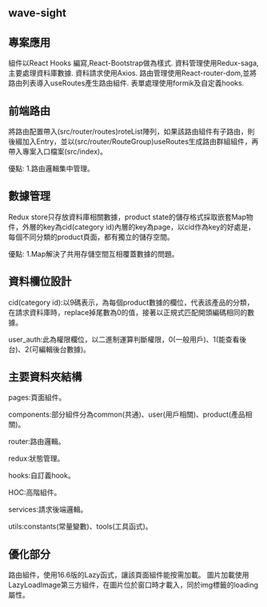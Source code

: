 ## wave-sight


## 專案應用

組件以React Hooks 編寫,React-Bootstrap做為樣式.
資料管理使用Redux-saga,主要處理資料庫數據.
資料請求使用Axios.
路由管理使用React-router-dom,並將路由列表導入useRoutes產生路由組件.
表單處理使用formik及自定義hooks.

## 前端路由

將路由配置帶入(src/router/routes)roteList陣列，如果該路由組件有子路由，則後綴加入Entry，並以(src/router/RouteGroup)useRoutes生成路由群組組件，再帶入專案入口檔案(src/index)。

 優點:
1.路由邏輯集中管理。

## 數據管理

Redux store只存放資料庫相關數據，product state的儲存格式採取嵌套Map物件，外層的key為cid(category id)內層的key為page，以cid作為key的好處是，每個不同分類的product頁面，都有獨立的儲存空間。

 優點:
1.Map解決了共用存儲空間互相覆蓋數據的問題。

## 資料欄位設計

 cid(category id):以9碼表示，為每個product數據的欄位，代表該產品的分類，在請求資料庫時，replace掉尾數為0的值，接著以正規式匹配開頭編碼相同的數據。

 user_auth:此為權限欄位，以二進制運算判斷權限，0(一般用戶)、1(能查看後台)、2(可編輯後台數據)。

## 主要資料夾結構

 pages:頁面組件。
 
 components:部分組件分為common(共通)、user(用戶相關)、product(產品相關)。
 
 router:路由邏輯。
 
 redux:狀態管理。
 
 hooks:自訂義hook。
 
 HOC:高階組件。
 
 services:請求後端邏輯。
 
 utils:constants(常量變數)、tools(工具函式)。

## 優化部分

路由組件，使用16.6版的Lazy函式，讓該頁面組件能按需加載。
圖片加載使用LazyLoadImage第三方組件，在圖片位於窗口時才載入，同於img標籤的loading屬性。
